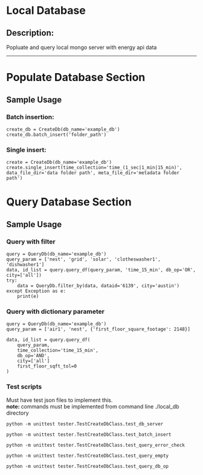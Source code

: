 # Local Database

## Description: 
Popluate and query local mongo server with 
energy api data
<hr>

# Populate Database Section
## Sample Usage

### Batch insertion:
~~~~
create_db = CreateDb(db_name='example_db')
create_db.batch_insert('folder_path')
~~~~

### Single insert:
~~~~
create = CreateDb(db_name='example_db')
create.single_insert(time_collection='time_(1_sec|1_min|15_min)', data_file_dir='data folder path', meta_file_dir='metadata folder path')
~~~~

# Query Database Section
## Sample Usage

### Query with filter
~~~
query = QueryDb(db_name='example_db')
query_param = ['nest', 'grid', 'solar', 'clotheswasher1', 'dishwasher1']
data, id_list = query.query_df(query_param, 'time_15_min', db_op='OR', city=['all'])
try:
    data = QueryDb.filter_by(data, dataid='6139', city='austin')
except Exception as e:
    print(e)
~~~

### Query with dictionary parameter
~~~
query = QueryDb(db_name='example_db')
query_param = ['air1', 'nest', {'first_floor_square_footage': 2148}]

data, id_list = query.query_df(
    query_param,
    time_collection='time_15_min',
    db_op='AND',
    city=['all']
    first_floor_sqft_tol=0
)
~~~

### Test scripts
Must have test json files to implement this.
<br>
<b>note: </b> commands must be implemented from command line ./local_db directory

~~~
python -m unittest tester.TestCreateDbClass.test_db_server

python -m unittest tester.TestCreateDbClass.test_batch_insert

python -m unittest tester.TestCreateDbClass.test_query_error_check

python -m unittest tester.TestCreateDbClass.test_query_empty

python -m unittest tester.TestCreateDbClass.test_query_db_op
~~~



